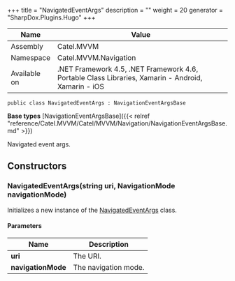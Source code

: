 

+++
title = "NavigatedEventArgs" 
description = ""
weight = 20
generator = "SharpDox.Plugins.Hugo"
+++

Name|Value
---|---
Assembly|Catel.MVVM
Namespace|Catel.MVVM.Navigation
Available on|.NET Framework 4.5, .NET Framework 4.6, Portable Class Libraries, Xamarin - Android, Xamarin - iOS

```
public class NavigatedEventArgs : NavigationEventArgsBase
```

**Base types**
[NavigationEventArgsBase]({{&lt; relref "reference/Catel.MVVM/Catel/MVVM/Navigation/NavigationEventArgsBase.md" &gt;}})

Navigated event args.

## Constructors

### NavigatedEventArgs(string uri, NavigationMode navigationMode)

Initializes a new instance of the [NavigatedEventArgs](#) class.

#### Parameters

Name|Description
---|---
**uri**|The URI.
**navigationMode**|The navigation mode.

